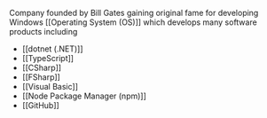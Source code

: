Company founded by Bill Gates gaining original fame for developing Windows [[Operating System (OS)]] which develops many software products including
- [[dotnet (.NET)]]
- [[TypeScript]]
- [[CSharp]]
- [[FSharp]]
- [[Visual Basic]]
- [[Node Package Manager (npm)]]
- [[GitHub]]